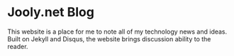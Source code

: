 Jooly.net Blog
=============

This website is a place for me to note all of my technology news and ideas. Built on Jekyll and Disqus, the website brings discussion ability to the reader.
